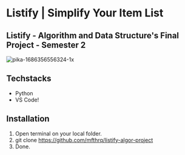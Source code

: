# Listify | Simplify Your Item List
## Listify - Algorithm and Data Structure's Final Project - Semester 2 
![pika-1686356556324-1x](https://github.com/mfthrq/listify-algor-project/assets/59170543/27422aad-c881-4086-9abf-76ce605930d4)

## Techstacks
- Python
- VS Code!

## Installation
1. Open terminal on your local folder.
2. git clone https://github.com/mfthrq/listify-algor-project
3. Done.
